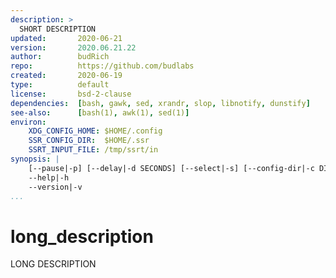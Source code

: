 ```yaml
---
description: >
  SHORT DESCRIPTION
updated:       2020-06-21
version:       2020.06.21.22
author:        budRich
repo:          https://github.com/budlabs
created:       2020-06-19
type:          default
license:       bsd-2-clause
dependencies:  [bash, gawk, sed, xrandr, slop, libnotify, dunstify]
see-also:      [bash(1), awk(1), sed(1)]
environ:
    XDG_CONFIG_HOME: $HOME/.config
    SSR_CONFIG_DIR:  $HOME/.ssr
    SSRT_INPUT_FILE: /tmp/ssrt/in
synopsis: |
    [--pause|-p] [--delay|-d SECONDS] [--select|-s] [--config-dir|-c DIR] [--input-file|-i FILE]
    --help|-h
    --version|-v
...
```


# long_description

LONG DESCRIPTION
